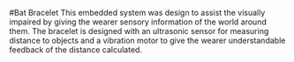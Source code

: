 #Bat Bracelet
This embedded system was design to assist the visually impaired by giving the wearer sensory information of the world around them. The bracelet is designed with an ultrasonic sensor for measuring distance to objects and a vibration motor to give the wearer understandable feedback of the distance calculated.